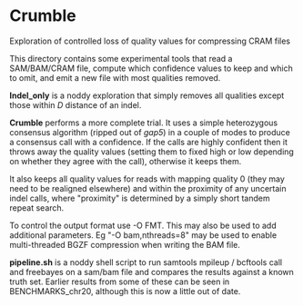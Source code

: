 # Crumble
Exploration of controlled loss of quality values for compressing CRAM files

This directory contains some experimental tools that read a SAM/BAM/CRAM file,
compute which confidence values to keep and which to omit, and emit a new file
with most qualities removed.

**Indel_only** is a noddy exploration that simply removes all qualities except
those within _D_ distance of an indel.

**Crumble** performs a more complete trial.  It uses a simple heterozygous
consensus algorithm (ripped out of _gap5_) in a couple of modes to produce a
consensus call with a confidence.  If the calls are highly confident then it
throws away the quality values (setting them to fixed high or low depending on
whether they agree with the call), otherwise it keeps them.

It also keeps all quality values for reads with mapping quality 0 (they may need
to be realigned elsewhere) and within the proximity of any uncertain indel calls,
where "proximity" is determined by a simply short tandem repeat search.

To control the output format use -O FMT.  This may also be used to add
additional parameters.  Eg "-O bam,nthreads=8" may be used to enable
multi-threaded BGZF compression when writing the BAM file.

**pipeline.sh** is a noddy shell script to run samtools mpileup / bcftools call
and freebayes on a sam/bam file and compares the results against a known truth set.
Earlier results from some of these can be seen in BENCHMARKS_chr20, although this is
now a little out of date.


